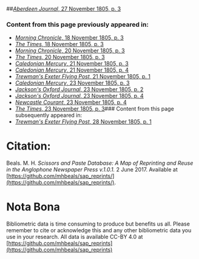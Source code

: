 ##[*Aberdeen Journal*, 27 November 1805, p. 3](https://mhbeals.github.io/sap_html/Aberdeen-Journal/Aberdeen-Journal-27-November-1805-p-3)

### Content from this page previously appeared in:
+ [*Morning Chronicle*, 18 November 1805, p. 3](https://mhbeals.github.io/sap_html/Morning-Chronicle/Morning-Chronicle-18-November-1805-p-3)
+ [*The Times*, 18 November 1805, p. 3](https://mhbeals.github.io/sap_html/The-Times/The-Times-18-November-1805-p-3)
+ [*Morning Chronicle*, 20 November 1805, p. 3](https://mhbeals.github.io/sap_html/Morning-Chronicle/Morning-Chronicle-20-November-1805-p-3)
+ [*The Times*, 20 November 1805, p. 3](https://mhbeals.github.io/sap_html/The-Times/The-Times-20-November-1805-p-3)
+ [*Caledonian Mercury*, 21 November 1805, p. 3](https://mhbeals.github.io/sap_html/Caledonian-Mercury/Caledonian-Mercury-21-November-1805-p-3)
+ [*Caledonian Mercury*, 21 November 1805, p. 4](https://mhbeals.github.io/sap_html/Caledonian-Mercury/Caledonian-Mercury-21-November-1805-p-4)
+ [*Trewman's Exeter Flying Post*, 21 November 1805, p. 1](https://mhbeals.github.io/sap_html/Trewman's-Exeter-Flying-Post/Trewman's-Exeter-Flying-Post-21-November-1805-p-1)
+ [*Caledonian Mercury*, 23 November 1805, p. 3](https://mhbeals.github.io/sap_html/Caledonian-Mercury/Caledonian-Mercury-23-November-1805-p-3)
+ [*Jackson's Oxford Journal*, 23 November 1805, p. 2](https://mhbeals.github.io/sap_html/Jackson's-Oxford-Journal/Jackson's-Oxford-Journal-23-November-1805-p-2)
+ [*Jackson's Oxford Journal*, 23 November 1805, p. 4](https://mhbeals.github.io/sap_html/Jackson's-Oxford-Journal/Jackson's-Oxford-Journal-23-November-1805-p-4)
+ [*Newcastle Courant*, 23 November 1805, p. 4](https://mhbeals.github.io/sap_html/Newcastle-Courant/Newcastle-Courant-23-November-1805-p-4)
+ [*The Times*, 23 November 1805, p. 3](https://mhbeals.github.io/sap_html/The-Times/The-Times-23-November-1805-p-3)### Content from this page subsequently appeared in:
+ [*Trewman's Exeter Flying Post*, 28 November 1805, p. 1](https://mhbeals.github.io/sap_html/Trewman's-Exeter-Flying-Post/Trewman's-Exeter-Flying-Post-28-November-1805-p-1)
                    
# Citation: 

Beals. M. H. *Scissors and Paste Database: A Map of Reprinting and Reuse in the Anglophone Newspaper Press v.1.0.1.* 2 June 2017. Available at [https://github.com/mhbeals/sap_reprints/](https://github.com/mhbeals/sap_reprints/). 
                    
# Nota Bona

Bibliometric data is time consuming to produce but benefits us all. Please remember to cite or acknowledge this and any other bibliometric data you use in your research. All data is available CC-BY 4.0 at [https://github.com/mhbeals/sap_reprints](https://github.com/mhbeals/sap_reprints)